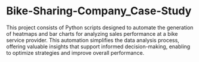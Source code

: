 # Bike-Sharing-Company_Case-Study
This project consists of Python scripts designed to automate the generation of heatmaps and bar charts for analyzing sales performance at a bike service provider. This automation simplifies the data analysis process, offering valuable insights that support informed decision-making, enabling to optimize strategies and improve overall performance.




